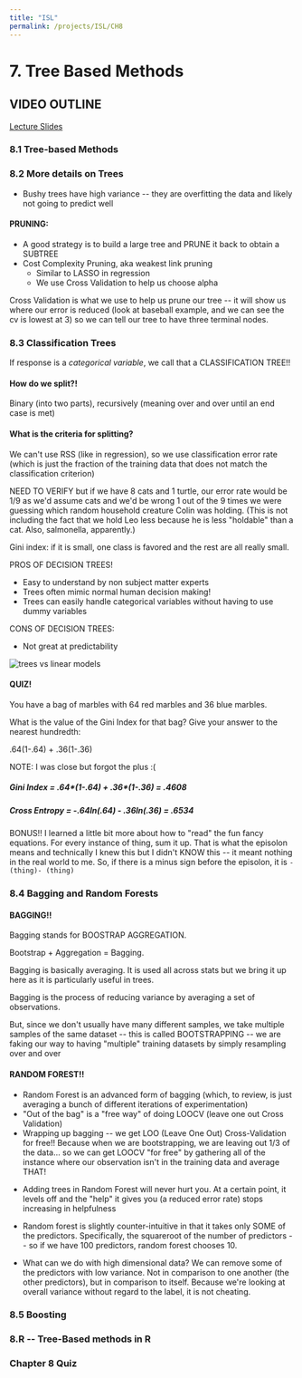 ```yaml
---
title: "ISL"
permalink: /projects/ISL/CH8
---
```


# 7. Tree Based Methods

## VIDEO OUTLINE

[Lecture Slides](https://courses.edx.org/assets/courseware/v1/62c570de505d28b78e8e4ea932daddf2/asset-v1:StanfordOnline+STATSX0001+1T2020+type@asset+block/trees-handout.pdf)

### 8.1 Tree-based Methods

### 8.2 More details on Trees

- Bushy trees have high variance -- they are overfitting the data and likely not going to predict well

#### PRUNING:

- A good strategy is to build a large tree and PRUNE it back to obtain a SUBTREE
- Cost Complexity Pruning, aka weakest link pruning
  - Similar to LASSO in regression
  - We use Cross Validation to help us choose alpha

Cross Validation is what we use to help us prune our tree -- it will show us where our error is reduced (look at baseball example, and we can see the cv is lowest at 3) so we can tell our tree to have three terminal nodes.

### 8.3 Classification Trees

If response is a _categorical variable_, we call that a CLASSIFICATION TREE!!

#### How do we split?!

Binary (into two parts), recursively (meaning over and over until an end case is met)

#### What is the criteria for splitting?

We can't use RSS (like in regression), so we use classification error rate (which is just the fraction of the training data that does not match the classification criterion)

NEED TO VERIFY but if we have 8 cats and 1 turtle, our error rate would be 1/9 as we'd assume cats and we'd be wrong 1 out of the 9 times we were guessing which random household creature Colin was holding. (This is not including the fact that we hold Leo less because he is less "holdable" than a cat. Also, salmonella, apparently.)

Gini index: if it is small, one class is favored and the rest are all really small.

PROS OF DECISION TREES!

- Easy to understand by non subject matter experts
- Trees often mimic normal human decision making!
- Trees can easily handle categorical variables without having to use dummy variables

CONS OF DECISION TREES:

- Not great at predictability

![trees vs linear models](IISL_CH8_TREES.png "Trees")

#### QUIZ!

You have a bag of marbles with 64 red marbles and 36 blue marbles.

What is the value of the Gini Index for that bag? Give your answer to the nearest hundredth:

.64(1-.64) + .36(1-.36)

NOTE: I was close but forgot the plus :(

##### Gini Index = .64*(1-.64) + .36*(1-.36) = .4608

##### Cross Entropy = -.64*ln(.64) - .36*ln(.36) = .6534

BONUS!! I learned a little bit more about how to "read" the fun fancy equations. For every instance of thing, sum it up. That is what the episolon means and technically I knew this but I didn't KNOW this -- it meant nothing in the real world to me. So, if there is a minus sign before the episolon, it is `- (thing)- (thing)`

### 8.4 Bagging and Random Forests

#### BAGGING!!

Bagging stands for BOOSTRAP AGGREGATION.

Bootstrap + Aggregation = Bagging.

Bagging is basically averaging. It is used all across stats but we bring it up here as it is particularly useful in trees.

Bagging is the process of reducing variance by averaging a set of observations.

But, since we don't usually have many different samples, we take multiple samples of the same dataset -- this is called BOOTSTRAPPING -- we are faking our way to having "multiple" training datasets by simply resampling over and over

#### RANDOM FOREST!!

- Random Forest is an advanced form of bagging (which, to review, is just averaging a bunch of different iterations of experimentation)
- "Out of the bag" is a "free way" of doing LOOCV (leave one out Cross Validation)
- Wrapping up bagging -- we get LOO (Leave One Out) Cross-Validation for free!! Because when we are bootstrapping, we are leaving out 1/3 of the data... so we can get LOOCV "for free" by gathering all of the instance where our observation isn't in the training data and average THAT!

* Adding trees in Random Forest will never hurt you. At a certain point, it levels off and the "help" it gives you (a reduced error rate) stops increasing in helpfulness
* Random forest is slightly counter-intuitive in that it takes only SOME of the predictors. Specifically, the squareroot of the number of predictors -- so if we have 100 predictors, random forest chooses 10.

* What can we do with high dimensional data? We can remove some of the predictors with low variance. Not in comparison to one another (the other predictors), but in comparison to itself. Because we're looking at overall variance without regard to the label, it is not cheating.

### 8.5 Boosting

### 8.R -- Tree-Based methods in R

### Chapter 8 Quiz
